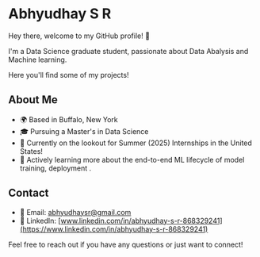 # Abhyudhay S R

Hey there, welcome to my GitHub profile! 👋

I'm a Data Science graduate student, passionate about Data Abalysis and Machine learning.

Here you'll find some of my projects!

## About Me

- 🌍 Based in Buffalo, New York
- 🎓 Pursuing a Master's in Data Science
- 💼 Currently on the lookout for Summer (2025) Internships in the United States!
- 🌱 Actively learning more about the end-to-end ML lifecycle of model training, deployment .

## Contact

- 📧 Email: abhyudhaysr@gmail.com
- 💼 LinkedIn: [www.linkedin.com/in/abhyudhay-s-r-868329241](https://www.linkedin.com/in/abhyudhay-s-r-868329241)


Feel free to reach out if you have any questions or just want to connect!
